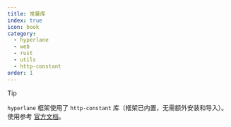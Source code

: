```yaml
---
title: 常量库
index: true
icon: book
category:
  - hyperlane
  - web
  - rust
  - utils
  - http-constant
order: 1
---
```


<Share colorful />

> [!tip]
>
> `hyperlane` 框架使用了 `http-constant` 库（框架已内置，无需额外安装和导入）。
> 使用参考 [官方文档](../../http-constant/README.md)。

<Bottom />

